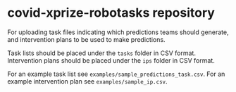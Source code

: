 # covid-xprize-robotasks repository
For uploading task files indicating which predictions teams should generate, 
and intervention plans to be used to make predictions. 

Task lists should be placed under the `tasks` folder in CSV format.
Intervention plans should be placed under the `ips` folder in CSV format.

For an example task list see `examples/sample_predictions_task.csv`.
For an example intervention plan see `examples/sample_ip.csv`.
